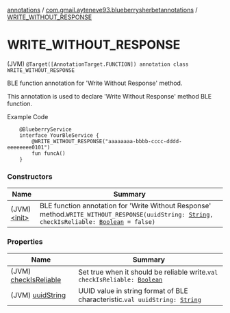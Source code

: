 [annotations](../../index.md) / [com.gmail.ayteneve93.blueberrysherbetannotations](../index.md) / [WRITE_WITHOUT_RESPONSE](./index.md)

# WRITE_WITHOUT_RESPONSE

(JVM) `@Target([AnnotationTarget.FUNCTION]) annotation class WRITE_WITHOUT_RESPONSE`

BLE function annotation for 'Write Without Response' method.

This annotation is used to declare 'Write Without Response' method BLE function.

Example Code

```
    @BlueberryService
    interface YourBleService {
        @WRITE_WITHOUT_RESPONSE("aaaaaaaa-bbbb-cccc-dddd-eeeeeeee0101")
        fun funcA()
    }
```

### Constructors

| Name | Summary |
|---|---|
| (JVM) [&lt;init&gt;](-init-.md) | BLE function annotation for 'Write Without Response' method.`WRITE_WITHOUT_RESPONSE(uuidString: `[`String`](https://kotlinlang.org/api/latest/jvm/stdlib/kotlin/-string/index.html)`, checkIsReliable: `[`Boolean`](https://kotlinlang.org/api/latest/jvm/stdlib/kotlin/-boolean/index.html)` = false)` |

### Properties

| Name | Summary |
|---|---|
| (JVM) [checkIsReliable](check-is-reliable.md) | Set true when it should be reliable write.`val checkIsReliable: `[`Boolean`](https://kotlinlang.org/api/latest/jvm/stdlib/kotlin/-boolean/index.html) |
| (JVM) [uuidString](uuid-string.md) | UUID value in string format of BLE characteristic.`val uuidString: `[`String`](https://kotlinlang.org/api/latest/jvm/stdlib/kotlin/-string/index.html) |
